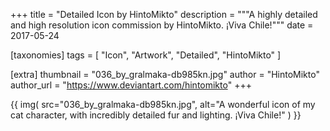 +++
title = "Detailed Icon by HintoMikto"
description = """A highly detailed and high resolution icon commission by HintoMikto. ¡Viva Chile!"""
date = 2017-05-24

[taxonomies]
tags = [
    "Icon", "Artwork", "Detailed", "HintoMikto"
]

[extra]
thumbnail = "036_by_gralmaka-db985kn.jpg"
author = "HintoMikto"
author_url = "https://www.deviantart.com/hintomikto"
+++

{{
    img(
        src="036_by_gralmaka-db985kn.jpg",
        alt="A wonderful icon of my cat character, with incredibly detailed fur and lighting. ¡Viva Chile!"
    )
}}
